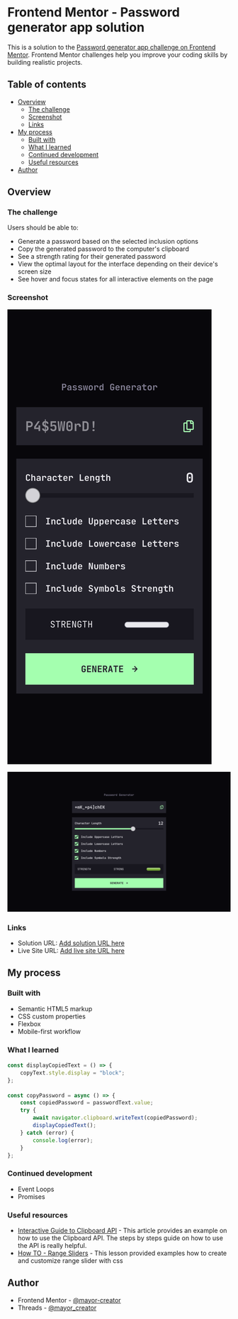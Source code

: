 # Frontend Mentor - Password generator app solution

This is a solution to the [Password generator app challenge on Frontend Mentor](https://www.frontendmentor.io/challenges/password-generator-app-Mr8CLycqjh). Frontend Mentor challenges help you improve your coding skills by building realistic projects.

## Table of contents

- [Overview](#overview)
  - [The challenge](#the-challenge)
  - [Screenshot](#screenshot)
  - [Links](#links)
- [My process](#my-process)
  - [Built with](#built-with)
  - [What I learned](#what-i-learned)
  - [Continued development](#continued-development)
  - [Useful resources](#useful-resources)
- [Author](#author)

## Overview

### The challenge

Users should be able to:

- Generate a password based on the selected inclusion options
- Copy the generated password to the computer's clipboard
- See a strength rating for their generated password
- View the optimal layout for the interface depending on their device's screen size
- See hover and focus states for all interactive elements on the page

### Screenshot

![Mobile](./mobilePasswordGenerator.png)

![Laptop](./laptopPasswordGenerator.png)

### Links

- Solution URL: [Add solution URL here](https://your-solution-url.com)
- Live Site URL: [Add live site URL here](https://your-live-site-url.com)

## My process

### Built with

- Semantic HTML5 markup
- CSS custom properties
- Flexbox
- Mobile-first workflow

### What I learned

```js
const displayCopiedText = () => {
	copyText.style.display = "block";
};

const copyPassword = async () => {
	const copiedPassword = passwordText.value;
	try {
		await navigator.clipboard.writeText(copiedPassword);
		displayCopiedText();
	} catch (error) {
		console.log(error);
	}
};
```

### Continued development

- Event Loops
- Promises

### Useful resources

- [Interactive Guide to Clipboard API](https://rapidapi.com/guides/clipboard-api) - This article provides an example on how to use the Clipboard API. The steps by steps guide on how to use the API is really helpful.
- [How TO - Range Sliders](https://www.w3schools.com/howto/howto_js_rangeslider.asp) - This lesson provided examples how to create and customize range slider with css

## Author

- Frontend Mentor - [@mayor-creator](https://www.frontendmentor.io/profile/mayor-creator)
- Threads - [@mayor_creator](https://www.threads.net/@mayor_creator)
